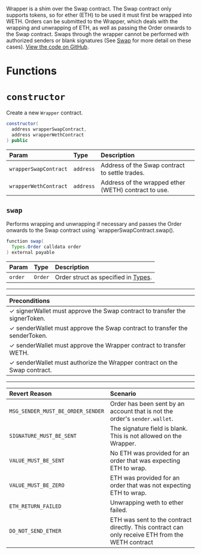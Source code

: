 Wrapper is a shim over the Swap contract. The Swap contract only supports tokens, so for ether (ETH) to be used it must first be wrapped into WETH. Orders can be submitted to the Wrapper, which deals with the wrapping and unwrapping of ETH, as well as passing the Order onwards to the Swap contract. Swaps through the wrapper cannot be performed with authorized senders or blank signatures (See [Swap](swap.md) for more detail on these cases). [View the code on GitHub](https://github.com/airswap/airswap-protocols/tree/master/source/wrapper).

# Functions

# `constructor`

Create a new `Wrapper` contract.

```java
constructor(
  address wrapperSwapContract,
  address wrapperWethContract
) public
```

| Param                 | Type      | Description                                          |
| :-------------------- | :-------- | :--------------------------------------------------- |
| `wrapperSwapContract` | `address` | Address of the Swap contract to settle trades.       |
| `wrapperWethContract` | `address` | Address of the wrapped ether (WETH) contract to use. |

## `swap`

Performs wrapping and unwrapping if necessary and passes the Order onwards to the Swap contract using `wrapperSwapContract.swap().

```java
function swap(
  Types.Order calldata order
) external payable
```

| Param   | Type    | Description                                     |
| :------ | :------ | :---------------------------------------------- |
| `order` | `Order` | Order struct as specified in [Types](types.md). |

---

| Preconditions                                                              |
| :------------------------------------------------------------------------- |
| ✓ signerWallet must approve the Swap contract to transfer the signerToken. |
| ✓ senderWallet must approve the Swap contract to transfer the senderToken. |
| ✓ senderWallet must approve the Wrapper contract to transfer WETH.         |
| ✓ senderWallet must authorize the Wrapper contract on the Swap contract.   |

---

| Revert Reason                     | Scenario                                                                   |
| :-------------------------------- | :------------------------------------------------------------------------- |
| `MSG_SENDER_MUST_BE_ORDER_SENDER` | Order has been sent by an account that is not the order's `sender.wallet`. |
| `SIGNATURE_MUST_BE_SENT`          | The signature field is blank. This is not allowed on the Wrapper.          |
| `VALUE_MUST_BE_SENT`              | No ETH was provided for an order that was expecting ETH to wrap.           |
| `VALUE_MUST_BE_ZERO`              | ETH was provided for an order that was not expecting ETH to wrap.          |
| `ETH_RETURN_FAILED`               | Unwrapping weth to ether failed.                             |
| `DO_NOT_SEND_ETHER`               | ETH was sent to the contract directly. This contract can only receive ETH from the WETH contract |
